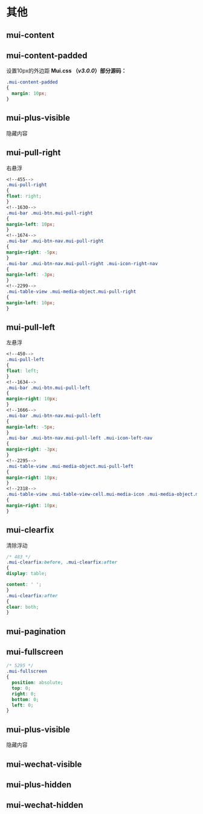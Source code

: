# 其他

## mui-content

## mui-content-padded

设置10px的外边距
**Mui.css （*v3.0.0*）部分源码：**
```css
.mui-content-padded
{
  margin: 10px;
}
```


## mui-plus-visible
隐藏内容

## mui-pull-right
右悬浮

```css
<!--455-->
.mui-pull-right
{
float: right;
}
<!--1630-->
.mui-bar .mui-btn.mui-pull-right
{
margin-left: 10px;
}
<!--1674-->
.mui-bar .mui-btn-nav.mui-pull-right
{
margin-right: -5px;
}
.mui-bar .mui-btn-nav.mui-pull-right .mui-icon-right-nav
{
margin-left: -3px;
}
<!--2299-->
.mui-table-view .mui-media-object.mui-pull-right
{
margin-left: 10px;
}

```

## mui-pull-left
左悬浮
```css
<!--450-->
.mui-pull-left
{
float: left;
}
<!--1634-->
.mui-bar .mui-btn.mui-pull-left
{
margin-right: 10px;
}
<!--1666-->
.mui-bar .mui-btn-nav.mui-pull-left
{
margin-left: -5px;
}
.mui-bar .mui-btn-nav.mui-pull-left .mui-icon-left-nav
{
margin-right: -3px;
}
<!--2295-->
.mui-table-view .mui-media-object.mui-pull-left
{
margin-right: 10px;
}
<!--2318-->
.mui-table-view .mui-table-view-cell.mui-media-icon .mui-media-object.mui-pull-left
{
margin-right: 10px;
}
```

## mui-clearfix
清除浮动

```css
/* 483 */
.mui-clearfix:before, .mui-clearfix:after
{
display: table;

content: ' ';
}
.mui-clearfix:after
{
clear: both;
}

```

## mui-pagination

## mui-fullscreen

```css
/* 5295 */
.mui-fullscreen
{
  position: absolute;
  top: 0;
  right: 0;
  bottom: 0;
  left: 0;
}
```

## mui-plus-visible
隐藏内容

## mui-wechat-visible

## mui-plus-hidden

## mui-wechat-hidden
